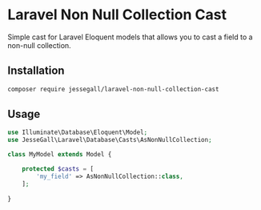 # Laravel Non Null Collection Cast

Simple cast for Laravel Eloquent models that allows you to cast a field to a non-null collection.

## Installation

```bash
composer require jessegall/laravel-non-null-collection-cast
```

## Usage

```php
use Illuminate\Database\Eloquent\Model;
use JesseGall\Laravel\Database\Casts\AsNonNullCollection;

class MyModel extends Model {

    protected $casts = [
        'my_field' => AsNonNullCollection::class,
    ];
    
}
```